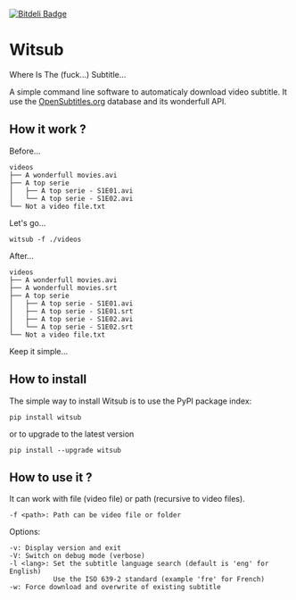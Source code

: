 [![Bitdeli Badge](https://d2weczhvl823v0.cloudfront.net/nicolargo/witsub/trend.png)](https://bitdeli.com/free "Bitdeli Badge")

Witsub
======

Where Is The (fuck...) Subtitle...

A simple command line software to automaticaly download video subtitle.
It use the [OpenSubtitles.org](http://www.opensubtitles.org/) database and its wonderfull API.

## How it work ?

Before...

	videos
	├── A wonderfull movies.avi
	├── A top serie
	│   ├── A top serie - S1E01.avi
	│   └── A top serie - S1E02.avi
	└── Not a video file.txt

Let's go...

	witsub -f ./videos

After...

	videos
	├── A wonderfull movies.avi
	├── A wonderfull movies.srt
	├── A top serie
	│   ├── A top serie - S1E01.avi
	│   ├── A top serie - S1E01.srt
	│   ├── A top serie - S1E02.avi
	│   └── A top serie - S1E02.srt
	└── Not a video file.txt

Keep it simple...

## How to install

The simple way to install Witsub is to use the PyPI package index:

	pip install witsub

or to upgrade to the latest version

	pip install --upgrade witsub

## How to use it ?

It can work with file (video file) or path (recursive to video files).

    -f <path>: Path can be video file or folder

Options:

    -v: Display version and exit
    -V: Switch on debug mode (verbose)
    -l <lang>: Set the subtitle language search (default is 'eng' for English)
               Use the ISO 639-2 standard (example 'fre' for French)
    -w: Force download and overwrite of existing subtitle
